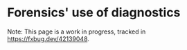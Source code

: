 # Forensics' use of diagnostics

Note: This page is a work in progress, tracked in https://fxbug.dev/42139048.
